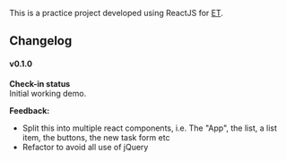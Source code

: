 This is a practice project developed using ReactJS for [ET](https://github.com/elegantthemes).  

## Changelog  

#### v0.1.0
**Check-in status**  
Initial working demo.  

**Feedback:**   
- Split this into multiple react components, i.e. The "App", the list, a list item, the buttons, the new task form etc
- Refactor to avoid all use of jQuery